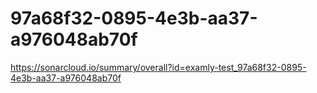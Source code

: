 # 97a68f32-0895-4e3b-aa37-a976048ab70f
https://sonarcloud.io/summary/overall?id=examly-test_97a68f32-0895-4e3b-aa37-a976048ab70f
